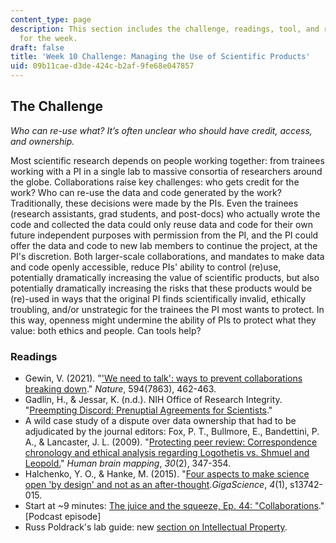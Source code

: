 ```yaml
---
content_type: page
description: This section includes the challenge, readings, tool, and response paper
  for the week.
draft: false
title: 'Week 10 Challenge: Managing the Use of Scientific Products'
uid: 09b11cae-d3de-424c-b2af-9fe68e047857
---
```

## The Challenge

*Who can re-use what? It’s often unclear who should have credit, access, and ownership.*

Most scientific research depends on people working together: from trainees working with a PI in a single lab to massive consortia of researchers around the globe. Collaborations raise key challenges: who gets credit for the work? Who can re-use the data and code generated by the work? Traditionally, these decisions were made by the PIs. Even the trainees (research assistants, grad students, and post-docs) who actually wrote the code and collected the data could only reuse data and code for their own future independent purposes with permission from the PI, and the PI could offer the data and code to new lab members to continue the project, at the PI's discretion. Both larger-scale collaborations, and mandates to make data and code openly accessible, reduce PIs' ability to control (re)use, potentially dramatically increasing the value of scientific products, but also potentially dramatically increasing the risks that these products would be (re)-used in ways that the original PI finds scientifically invalid, ethically troubling, and/or unstrategic for the trainees the PI most wants to protect. In this way, openness might undermine the ability of PIs to protect what they value: both ethics and people. Can tools help?

### Readings

- Gewin, V. (2021). "['We need to talk': ways to prevent collaborations breaking down](https://www.nature.com/articles/d41586-021-01573-z)." *Nature*, 594(7863), 462-463.
- Gadlin, H., & Jessar, K. (n.d.). NIH Office of Research Integrity. "[Preempting Discord: Prenuptial Agreements for Scientists](https://ori.hhs.gov/preempting-discord-prenuptial-agreements-scientists)."
- A wild case study of a dispute over data ownership that had to be adjudicated by the journal editors: Fox, P. T., Bullmore, E., Bandettini, P. A., & Lancaster, J. L. (2009). "[Protecting peer review: Correspondence chronology and ethical analysis regarding Logothetis vs. Shmuel and Leopold.](https://www.ncbi.nlm.nih.gov/pmc/articles/PMC2715868/)" *Human brain mapping*, *30*(2), 347-354.
- Halchenko, Y. O., & Hanke, M. (2015). "[Four aspects to make science open 'by design' and not as an after-thought](https://academic.oup.com/gigascience/article/4/1/s13742-015-0072-7/2707572).*GigaScience*, *4*(1), s13742-015.
- Start at ~9 minutes: [The juice and the squeeze, Ep. 44: "Collaborations](https://open.spotify.com/episode/21zhLxwM946cIh4H4lxW87?si=r2P1xkuKSeqm74IDxPgoQQ&nd=1.)." \[Podcast episode\]
- Russ Poldrack's lab guide: new [section on Intellectual Property](https://poldracklab.github.io/research/intellectual_property.html).